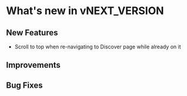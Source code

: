 # What's new in vNEXT_VERSION

## New Features

- Scroll to top when re-navigating to Discover page while already on it

## Improvements

## Bug Fixes
